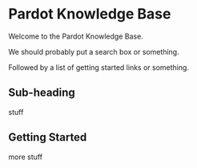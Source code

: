 # Pardot Knowledge Base

Welcome to the Pardot Knowledge Base.

We should probably put a search box or something.

Followed by a list of getting started links or something.

## Sub-heading

stuff

## Getting Started

more stuff
